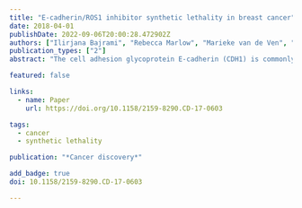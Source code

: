 ```yaml
---
title: "E-cadherin/ROS1 inhibitor synthetic lethality in breast cancer"
date: 2018-04-01
publishDate: 2022-09-06T20:00:28.472902Z
authors: ["Ilirjana Bajrami", "Rebecca Marlow", "Marieke van de Ven", "Rachel Brough", "Helen N Pemberton", "Jessica Frankum", "Feifei Song", "Rumana Rafiq", "Asha Konde", "Dragomir B Krastev", " others"]
publication_types: ["2"]
abstract: "The cell adhesion glycoprotein E-cadherin (CDH1) is commonly inactivated in breast tumors. Precision medicine approaches that exploit this characteristic are not available. Using perturbation screens in breast tumor cells with CRISPR/Cas9-engineered *CDH1* mutations, we identified synthetic lethality between E-cadherin deficiency and inhibition of the tyrosine kinase ROS1. Data from large-scale genetic screens in molecularly diverse breast tumor cell lines established that the E-cadherin/ROS1 synthetic lethality was not only robust in the face of considerable molecular heterogeneity but was also elicited with clinical ROS1 inhibitors, including foretinib and crizotinib. ROS1 inhibitors induced mitotic abnormalities and multinucleation in E-cadherin–defective cells, phenotypes associated with a defect in cytokinesis and aberrant p120 catenin phosphorylation and localization. *In vivo*, ROS1 inhibitors produced profound antitumor effects in multiple models of E-cadherin–defective breast cancer. These data therefore provide the preclinical rationale for assessing ROS1 inhibitors, such as the licensed drug crizotinib, in appropriately stratified patients."

featured: false

links:
  - name: Paper
    url: https://doi.org/10.1158/2159-8290.CD-17-0603

tags:
  - cancer
  - synthetic lethality

publication: "*Cancer discovery*"

add_badge: true
doi: 10.1158/2159-8290.CD-17-0603

---
```


